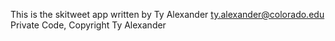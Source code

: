 This is the skitweet app written by Ty Alexander <ty.alexander@colorado.edu>
Private Code, Copyright Ty Alexander
